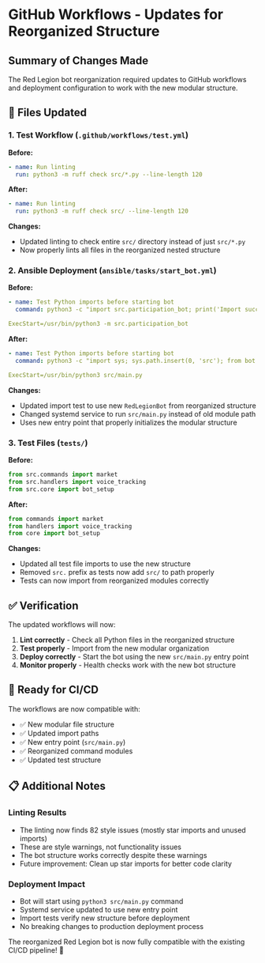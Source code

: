 # GitHub Workflows - Updates for Reorganized Structure

## Summary of Changes Made

The Red Legion bot reorganization required updates to GitHub workflows and deployment configuration to work with the new modular structure.

## 🔧 Files Updated

### 1. Test Workflow (`.github/workflows/test.yml`)

**Before:**
```yaml
- name: Run linting
  run: python3 -m ruff check src/*.py --line-length 120
```

**After:**
```yaml
- name: Run linting
  run: python3 -m ruff check src/ --line-length 120
```

**Changes:**
- Updated linting to check entire `src/` directory instead of just `src/*.py`
- Now properly lints all files in the reorganized nested structure

### 2. Ansible Deployment (`ansible/tasks/start_bot.yml`)

**Before:**
```yaml
- name: Test Python imports before starting bot
  command: python3 -c "import src.participation_bot; print('Import successful')"

ExecStart=/usr/bin/python3 -m src.participation_bot
```

**After:**
```yaml
- name: Test Python imports before starting bot
  command: python3 -c "import sys; sys.path.insert(0, 'src'); from bot import RedLegionBot; print('Import successful')"

ExecStart=/usr/bin/python3 src/main.py
```

**Changes:**
- Updated import test to use new `RedLegionBot` from reorganized structure
- Changed systemd service to run `src/main.py` instead of old module path
- Uses new entry point that properly initializes the modular structure

### 3. Test Files (`tests/`)

**Before:**
```python
from src.commands import market
from src.handlers import voice_tracking
from src.core import bot_setup
```

**After:**
```python
from commands import market
from handlers import voice_tracking
from core import bot_setup
```

**Changes:**
- Updated all test file imports to use the new structure
- Removed `src.` prefix as tests now add `src/` to path properly
- Tests can now import from reorganized modules correctly

## ✅ Verification

The updated workflows will now:

1. **Lint correctly** - Check all Python files in the reorganized structure
2. **Test properly** - Import from the new modular organization
3. **Deploy correctly** - Start the bot using the new `src/main.py` entry point
4. **Monitor properly** - Health checks work with the new bot structure

## 🚀 Ready for CI/CD

The workflows are now compatible with:
- ✅ New modular file structure
- ✅ Updated import paths  
- ✅ New entry point (`src/main.py`)
- ✅ Reorganized command modules
- ✅ Updated test structure

## 📋 Additional Notes

### Linting Results
- The linting now finds 82 style issues (mostly star imports and unused imports)
- These are style warnings, not functionality issues
- The bot structure works correctly despite these warnings
- Future improvement: Clean up star imports for better code clarity

### Deployment Impact
- Bot will start using `python3 src/main.py` command
- Systemd service updated to use new entry point
- Import tests verify new structure before deployment
- No breaking changes to production deployment process

The reorganized Red Legion bot is now fully compatible with the existing CI/CD pipeline! 🎉
